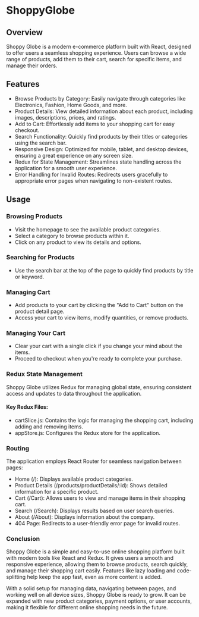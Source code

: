 # ShoppyGlobe

## Overview
Shoppy Globe is a modern e-commerce platform built with React, designed to offer users a seamless shopping experience. Users can browse a wide range of products, add them to their cart, search for specific items, and manage their orders. 

## Features
- Browse Products by Category: Easily navigate through categories like Electronics, Fashion, Home Goods, and more.
- Product Details: View detailed information about each product, including images, descriptions, prices, and ratings.
- Add to Cart: Effortlessly add items to your shopping cart for easy checkout.
- Search Functionality: Quickly find products by their titles or categories using the search bar.
- Responsive Design: Optimized for mobile, tablet, and desktop devices, ensuring a great experience on any screen size.
- Redux for State Management: Streamlines state handling across the application for a smooth user experience.
- Error Handling for Invalid Routes: Redirects users gracefully to appropriate error pages when navigating to non-existent routes.

## Usage
### Browsing Products
- Visit the homepage to see the available product categories.
- Select a category to browse products within it.
- Click on any product to view its details and options.
### Searching for Products
- Use the search bar at the top of the page to quickly find products by title or keyword.
### Managing Cart
- Add products to your cart by clicking the "Add to Cart" button on the product detail page.
- Access your cart to view items, modify quantities, or remove products.
### Managing Your Cart
- Clear your cart with a single click if you change your mind about the items.
- Proceed to checkout when you're ready to complete your purchase.

### Redux State Management
Shoppy Globe utilizes Redux for managing global state, ensuring consistent access and updates to data throughout the application.

#### Key Redux Files:
- cartSlice.js: Contains the logic for managing the shopping cart, including adding and removing items.
- appStore.js: Configures the Redux store for the application.

### Routing
The application employs React Router for seamless navigation between pages:

- Home (/): Displays available product categories.
- Product Details (/products/productDetails/:id): Shows detailed information for a specific product.
- Cart (/Cart): Allows users to view and manage items in their shopping cart.
- Search (/Search): Displays results based on user search queries.
- About (/About): Displays information about the company.
- 404 Page: Redirects to a user-friendly error page for invalid routes.

### Conclusion
Shoppy Globe is a simple and easy-to-use online shopping platform built with modern tools like React and Redux. It gives users a smooth and responsive experience, allowing them to browse products, search quickly, and manage their shopping cart easily. Features like lazy loading and code-splitting help keep the app fast, even as more content is added.

With a solid setup for managing data, navigating between pages, and working well on all device sizes, Shoppy Globe is ready to grow. It can be expanded with new product categories, payment options, or user accounts, making it flexible for different online shopping needs in the future.

 
